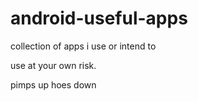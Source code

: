 # android-useful-apps
collection of apps i use or intend to 


use at your own risk.

pimps up hoes down
